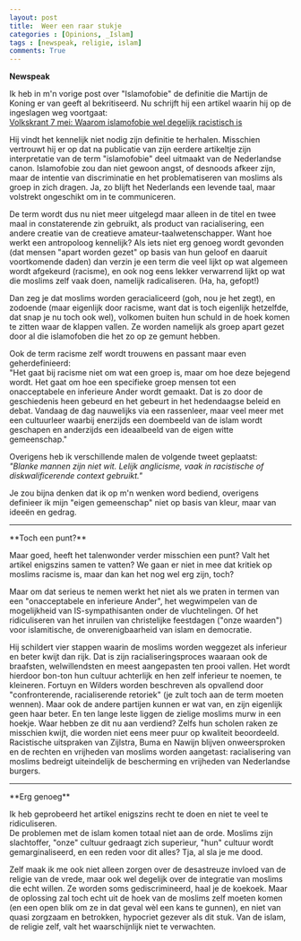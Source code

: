 ```yaml
---
layout: post
title:  Weer een raar stukje
categories : [Opinions, _Islam]
tags : [newspeak, religie, islam]
comments: True
---
```


**Newspeak** 

Ik heb in m'n vorige post over "Islamofobie" de definitie die Martijn de Koning er van geeft al bekritiseerd. Nu schrijft hij een artikel waarin hij op de ingeslagen weg voortgaat: <br>[Volkskrant 7 mei: Waarom islamofobie wel degelijk racistisch is](http://www.volkskrant.nl/binnenland/waarom-islamofobie-wel-degelijk-racistisch-is~a4295756/?utm_source=twitter&utm_medium=social&utm_campaign=shared%20content&utm_content=paid&hash=c011db793d6ab81a8783a4ad7b7894f926a062ac) 

Hij vindt het kennelijk niet nodig zijn definitie te herhalen. Misschien vertrouwt hij er op dat na publicatie van zijn eerdere artikeltje zijn interpretatie van de term "islamofobie" deel uitmaakt van de Nederlandse canon. Islamofobie zou dan niet gewoon angst, of desnoods afkeer zijn, maar de intentie van discriminatie en het problematiseren van moslims als groep in zich dragen. Ja, zo blijft het Nederlands een levende taal, maar volstrekt ongeschikt om in te communiceren.

De term wordt dus nu niet meer uitgelegd maar alleen in de titel en twee maal in constaterende zin gebruikt, als product van racialisering, een andere creatie van de creatieve amateur-taalwetenschapper. Want hoe werkt een antropoloog kennelijk? Als iets niet erg genoeg wordt gevonden (dat mensen "apart worden gezet" op basis van hun geloof en daaruit voortkomende daden) dan verzin je een term die  veel lijkt op wat algemeen wordt afgekeurd (racisme), en ook nog eens lekker verwarrend lijkt op wat die moslims zelf vaak doen, namelijk radicaliseren. (Ha, ha, gefopt!)

Dan zeg je dat moslims worden geracialiceerd (goh, nou je het zegt), en zodoende (maar eigenlijk door racisme, want dat is toch eigenlijk hetzelfde, dat snap je nu toch ook wel), volkomen buiten hun schuld in de 
hoek komen te zitten waar de klappen vallen. Ze worden namelijk als groep apart gezet door al die islamofoben die het zo op ze gemunt hebben. 

Ook de term racisme zelf wordt trouwens en passant maar even geherdefinieerd:<br>
"Het gaat bij racisme niet om wat een groep is, maar om hoe deze bejegend wordt. Het gaat om hoe een specifieke groep mensen tot een onacceptabele en inferieure Ander wordt gemaakt. Dat is zo door de geschiedenis heen gebeurd en het gebeurt in het hedendaagse beleid en debat. Vandaag de dag nauwelijks via een rassenleer, maar veel meer met een cultuurleer waarbij enerzijds een doembeeld van de islam wordt geschapen en anderzijds een ideaalbeeld van de eigen witte gemeenschap." 

Overigens heb ik verschillende malen de volgende tweet geplaatst:<br><i>
"Blanke mannen zijn niet wit. Lelijk anglicisme, vaak in racistische of diskwalificerende context gebruikt."</i>

Je zou bijna denken dat ik op m'n wenken word bediend, overigens definieer ik mijn "eigen gemeenschap" niet op basis van kleur, maar van idee&euml;n en gedrag.
<hr>
**Toch een punt?** 

Maar goed, heeft het talenwonder verder misschien een punt? Valt het artikel enigszins samen te vatten? We gaan er niet in mee dat kritiek op moslims racisme is, maar dan kan het nog wel erg zijn, toch?

Maar om dat serieus te nemen werkt het niet als we praten in termen van een "onacceptabele en inferieure Ander", het wegwimpelen van de mogelijkheid van IS-sympathisanten onder de vluchtelingen. Of het ridiculiseren van het inruilen van christelijke feestdagen ("onze waarden") voor islamitische, de onverenigbaarheid van islam en democratie.

Hij schildert vier stappen waarin de moslims worden weggezet als inferieur en beter kwijt dan rijk. Dat is zijn racialiseringsproces waaraan ook de braafsten, welwillendsten en meest aangepasten ten prooi vallen. Het wordt hierdoor bon-ton hun cultuur achterlijk en hen zelf inferieur te noemen, te kleineren. Fortuyn en Wilders worden beschreven als opvallend door "confronterende, racialiserende retoriek" (je zult toch aan de term moeten wennen). Maar ook de andere partijen kunnen er wat van, en zijn eigenlijk geen haar beter. En ten lange leste liggen de zielige moslims murw in een hoekje. Waar hebben ze dit nu aan verdiend?  Zelfs hun scholen raken ze misschien kwijt, die worden niet eens meer puur op kwaliteit beoordeeld. Racistische uitspraken van Zijlstra, Buma en Nawijn blijven onweersproken en de rechten en vrijheden van moslims worden aangetast: racialisering van moslims bedreigt uiteindelijk de bescherming en vrijheden van Nederlandse burgers.

<hr>
**Erg genoeg** 

Ik heb geprobeerd het artikel enigszins recht te doen en niet te veel te ridiculiseren. <br>
De problemen met de islam komen totaal niet aan de orde. Moslims zijn slachtoffer, "onze" cultuur gedraagt zich superieur, "hun" cultuur wordt gemarginaliseerd, en een reden voor dit alles? Tja, al sla je me dood.

Zelf maak ik me ook niet alleen zorgen over de desastreuze invloed van de religie van de vrede, maar ook wel degelijk over de integratie van moslims die echt willen. Ze worden soms gediscrimineerd, haal je de koekoek. Maar de oplossing zal toch echt uit de hoek van de moslims zelf moeten komen (en een open blik om ze in dat geval w&egrave;l een kans te gunnen), en niet van quasi zorgzaam en betrokken, hypocriet gezever als dit stuk. Van de islam, de religie zelf, valt het waarschijnlijk niet te verwachten.
 





